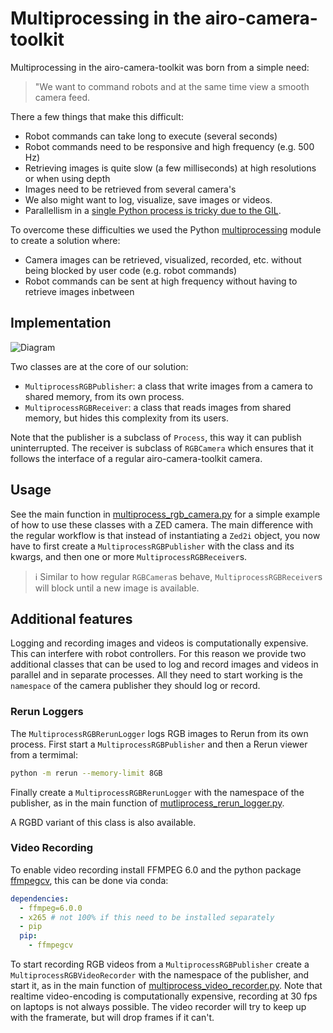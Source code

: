 # Multiprocessing in the airo-camera-toolkit

Multiprocessing in the airo-camera-toolkit was born from a simple need:

> "We want to command robots and at the same time view a smooth camera feed.

There a few things that make this difficult:
* Robot commands can take long to execute (several seconds)
* Robot commands need to be responsive and high frequency (e.g. 500 Hz)
* Retrieving images is quite slow (a few milliseconds) at high resolutions or when using depth
* Images need to be retrieved from several camera's
* We also might want to log, visualize, save images or videos.
* Parallellism in a [single Python process is tricky due to the GIL](https://stackoverflow.com/questions/18114285/what-are-the-differences-between-the-threading-and-multiprocessing-modules).

To overcome these difficulties we used the Python [multiprocessing](https://docs.python.org/3/library/multiprocessing.html) module to create a solution where:
* Camera images can be retrieved, visualized, recorded, etc. without being blocked by user code (e.g. robot commands)
* Robot commands can be sent at high frequency without having to retrieve images inbetween

## Implementation
![Diagram](https://i.imgur.com/jEUOdZH.jpg)


Two classes are at the core of our solution:
* `MultiprocessRGBPublisher`: a class that write images from a camera to shared memory, from its own process.
* `MultiprocessRGBReceiver`: a class that reads images from shared memory, but hides this complexity from its users.

Note that the publisher is a subclass of `Process`, this way it can publish uninterrupted.
The receiver is subclass of `RGBCamera` which ensures that it follows the interface of a regular airo-camera-toolkit camera.

## Usage
See the  main function in [multiprocess_rgb_camera.py](./multiprocess_rgb_camera.py) for a simple example of how to use these classes with a ZED camera.
The main difference with the regular workflow is that instead of instantiating a `Zed2i` object, you now have to first create a `MultiprocessRGBPublisher` with the class and its kwargs, and then one or more `MultiprocessRGBReceiver`s.

> :information_source: Similar to how regular `RGBCamera`s behave, `MultiprocessRGBReceiver`s will block until a new image is available.

## Additional features
Logging and recording images and videos is computationally expensive.
This can interfere with robot controllers.
For this reason we provide two additional classes that can be used to log and record images and videos in parallel and in separate processes.
All they need to start working is the `namespace` of the camera publisher they should log or record.

### Rerun Loggers
The `MultiprocessRGBRerunLogger` logs RGB images to Rerun from its own process.
First start a `MultiprocessRGBPublisher` and then a Rerun viewer from a termimal:
```bash
python -m rerun --memory-limit 8GB
```
Finally create a `MultiprocessRGBRerunLogger` with the namespace of the publisher, as in the main function of [mutliprocess_rerun_logger.py](./multiprocess_rerun_logger.py).

A RGBD variant of this class is also available.

### Video Recording
To enable video recording install FFMPEG 6.0 and the python package [ffmpegcv](https://github.com/chenxinfeng4/ffmpegcv), this can be done via conda:

```yaml
dependencies:
  - ffmpeg=6.0.0
  - x265 # not 100% if this need to be installed separately
  - pip
  pip:
    - ffmpegcv
```
To start recording RGB videos from a `MultiprocessRGBPublisher` create a `MultiprocessRGBVideoRecorder` with the namespace of the publisher, and start it, as in the main function of [multiprocess_video_recorder.py](./multiprocess_video_recorder.py).
Note that realtime video-encoding is computationally expensive, recording at 30 fps on laptops is not always possible.
The video recorder will try to keep up with the framerate, but will drop frames if it can't.